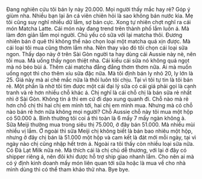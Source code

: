 Đang nghiên cứu tôi bán ly này 20.000. Mọi người thấy mắc hay rẻ? Góp ý giùm nha. Nhiều bạn lại ăn cá viên chiên hỏi là sao không bán nước kìa. Mẹ tôi cũng suy nghĩ nhiều dữ lắm, sợ bán cực. Xong tự nhiên chợt nghĩ ra cái món Matcha Latte. Cái món này đang trend trên thành phố lắm luôn á. Mà làm đơn giản lắm mọi người. Chủ yếu có sữa với lại matcha thôi. Đương nhiên bán ở quê thì không thể nào chọn loại một matcha quá xịn được. Mà cái loại tôi mua cũng thơm lắm nha. Nên thay vào đó tôi chọn cái loại sữa ngon. Thấy dạo này ở trên Sài Gòn người ta hay dùng cái Aussie này nè, nên tôi mua. Mà uống thấy ngon thiệt nha. Cái kiểu cái sữa nó không quá ngọt mà nó béo bùi á. Thêm cái matcha đắng đắng thơm thơm nữa. Ai mà muốn uống ngọt thì cho thêm xíu sữa đặc nữa. Mà tôi định bán ly nhỏ 20, ly lớn là 25. Giá này mà ai chê mắc nữa là thôi luôn tôi chịu. Tại vì tôi tự tin là tôi bán rẻ. Một phần là nhờ tôi tìm được một cái đại lý sữa có cái giá phải gọi là cạnh tranh và rẻ hơn nhiều chỗ khác á. Chị nghĩ là cái chỗ chị là bán sữa rẻ nhất nhì ở Sài Gòn. Không tin á thì em cứ đi dạo xung quanh đi. Chỗ nào mà rẻ hơn chỗ chị thì hai chị em mình tới, hai chị em mình mua. Nhưng mà có chỗ nào bán rẻ hơn nữa không mọi người? Chỗ Aussie chỗ này tôi mua một hộp có 50.000 à. Bình thường tôi coi á thì toàn là 6 mấy 7 mấy ngàn không à. Sữa Meiji thường mua trong siêu thị 75.000, ở đây bán 51.000. Mà nhiều mùi nhiều vị lắm. Ở ngoài thì sữa Meiji chị không biết là bán bao nhiêu một hộp, nhưng ở đây chị bán là 51.000 một hộp và cam kết là đát mới mỗi ngày, tại vì ngày nào chị cũng nhập hết trơn á. Ngoài ra tôi thấy còn nhiều loại sữa nữa. Có Đà Lạt Milk nữa nè. Mà thích cái là chị chủ dễ thương, với lại ở đây có shipper riêng á, nên đôi khi được hỗ trợ ship giao nhanh lắm. Cho nên ai mà có ý định kinh doanh mấy món liên quan tới sữa hoặc là mua về cho nhà mình dùng thì có thể tham khảo thử nha. Bye bye.